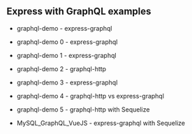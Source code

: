 ## Express with GraphQL examples

- graphql-demo - express-graphql
- graphql-demo 0 - express-graphql
- graphql-demo 1 - express-graphql
- graphql-demo 2 - graphql-http
- graphql-demo 3 - express-graphql
- graphql-demo 4 - graphql-http vs express-graphql
- graphql-demo 5 - graphql-http with Sequelize

- MySQL_GraphQL_VueJS - express-graphql with Sequelize
